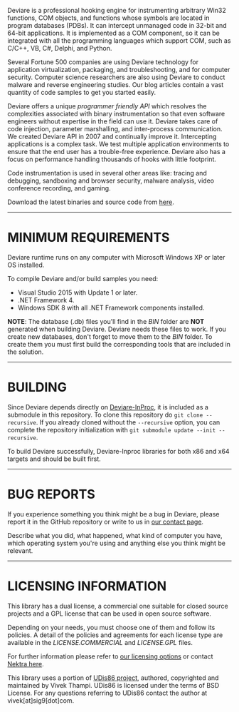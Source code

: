 Deviare is a professional hooking engine for instrumenting arbitrary Win32
functions, COM objects, and functions whose symbols are located in program
databases (PDBs). It can intercept unmanaged code in 32-bit and 64-bit
applications. It is implemented as a COM component, so it can be integrated
with all the programming languages which support COM, such as C/C++, VB, C#,
Delphi, and Python.

Several Fortune 500 companies are using Deviare technology for application
virtualization, packaging, and troubleshooting, and for computer security.
Computer science researchers are also using Deviare to conduct malware and
reverse engineering studies. Our blog articles contain a vast quantity of
code samples to get you started easily.

Deviare offers a unique *programmer friendly API* which resolves the
complexities associated with binary instrumentation so that even software
engineers without expertise in the field can use it. Deviare takes care of
code injection, parameter marshalling, and inter-process communication. We
created Deviare API in 2007 and continually improve it. Intercepting
applications is a complex task. We test multiple application environments to
ensure that the end user has a trouble-free experience. Deviare also has a
focus on performance handling thousands of hooks with little footprint.

Code instrumentation is used in several other areas like: tracing and
debugging, sandboxing and browser security, malware analysis, video
conference recording, and gaming.

Download the latest binaries and source code from
[here](https://github.com/nektra/Deviare2/releases).


----------------------
# MINIMUM REQUIREMENTS

Deviare runtime runs on any computer with Microsoft Windows XP or later OS
installed.

To compile Deviare and/or build samples you need:

- Visual Studio 2015 with Update 1 or later.
- .NET Framework 4.
- Windows SDK 8 with all .NET Framework components installed.


**NOTE**: The database (.db) files you'll find in the *BIN* folder are **NOT**
generated when building Deviare. Deviare needs these files to work. If you
create new databases, don't forget to move them to the *BIN* folder.
To create them you must first build the corresponding tools that are
included in the solution.


-------------
# BUILDING

Since Deviare depends directly on [Deviare-InProc][Deviare InProc github], it is
included as a submodule in this repository. To clone this repository do
`git clone --recursive`. If you already cloned without the `--recursive` option,
you can complete the repository initialization with `git submodule update --init --recursive`.

To build Deviare successfully, Deviare-Inproc libraries for both x86 and x64 targets and should be built first.

-------------
# BUG REPORTS

If you experience something you think might be a bug in Deviare, please
report it in the GitHub repository or write to us in [our contact page][Nektra contact].

Describe what you did, what happened, what kind of computer you have,
which operating system you're using and anything else you think might
be relevant.


-----------------------
# LICENSING INFORMATION

This library has a dual license, a commercial one suitable for closed source
projects and a GPL license that can be used in open source software.

Depending on your needs, you must choose one of them and follow its policies.
A detail of the policies and agreements for each license type are available in
the *LICENSE.COMMERCIAL* and *LICENSE.GPL* files.

For further information please refer to [our licensing options][Deviare homepage] or
contact [Nektra here][Nektra contact].

This library uses a portion of [UDis86 project][UDis86 link], authored, 
copyrighted and maintained by Vivek Thampi. UDis86 is licensed under
the terms of BSD License. For any questions referring to UDis86 contact the
author at vivek[at]sig9[dot]com.

[UDis86 link]: http://udis86.sourceforge.net/
[Nektra contact]: http://www.nektra.com/contact/
[Deviare homepage]: http://www.nektra.com/products/deviare-api-hook-windows/
[Deviare InProc github]: https://github.com/nektra/Deviare-InProc
